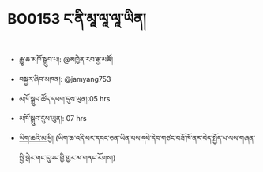# BO0153 ང་ནི་མཱ་ལཱ་ལཱ་ཡིན།
- རྒྱུ་ཆ་མཁོ་སྒྲུབ་པ།: @མཁྱེན་རབ་རྒྱ་མཚོ།
- བསྐྱར་ཞིབ་མཁན།: @jamyang753
- མཁོ་སྒྲུབ་ཚོད་དཔག་དུས་ཡུན།:05 hrs 
- མཁོ་སྒྲུབ་དུས་ཡུན།: 07 hrs
- [ཡིག་ཆའི་མ་ཕྱི།](https://github.com/MonlamAI/BO0153/releases/download/153/default.pdf)
(ཡིག་ཆ་འདི་པར་དབང་ཅན་ཡིན་པས་དཔེ་དེབ་གཙང་བཟོ་ཁོ་ནར་བེད་སྤྱོད་པ་ལས་གཞན་སྤྱི་སྒེར་གང་དུའང་ཕྱི་གྱར་མ་གནང་རོགས།)
